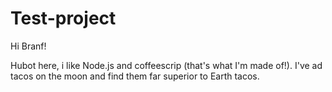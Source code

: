 # Test-project

Hi Branf!

Hubot here, i like Node.js and coffeescrip (that's what I'm made of!).
I've ad tacos on the moon and find them far superior to Earth tacos.
